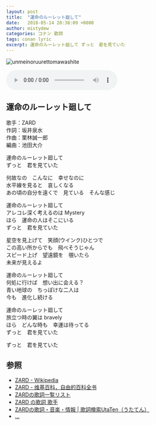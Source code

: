 ```yaml
---
layout: post
title:  "運命のルーレット廻して"
date:   2018-05-14 20:38:09 +0800
author: mistydew
categories: コナン 歌詞
tags: conan lyric
excerpt: 運命のルーレット廻して ずっと　君を見ていた
---
```

![unmeinoruurettomawashite](https://raw.githubusercontent.com/mistydew/dc/master/images/%E9%81%8B%E5%91%BD%E3%81%AE%E3%83%AB%E3%83%BC%E3%83%AC%E3%83%83%E3%83%88%E5%BB%BB%E3%81%97%E3%81%A6.jpg)

<audio controls>
  <source src="https://raw.githubusercontent.com/mistydew/dc/master/audio/%E9%81%8B%E5%91%BD%E3%81%AE%E3%83%AB%E3%83%BC%E3%83%AC%E3%83%83%E3%83%88%E5%BB%BB%E3%81%97%E3%81%A6.mp3" type="audio/mpeg">
您的浏览器不支持 audio 元素。
</audio>

## 運命のルーレット廻して

歌手：ZARD<br>
作詞：坂井泉水<br>
作曲：栗林誠一郎<br>
編曲：池田大介

運命のルーレット廻して<br>
ずっと　君を見ていた

何故なの　こんなに　幸せなのに<br>
水平線を見ると　哀しくなる<br>
あの頃の自分を遠くで　見ている　そんな感じ

運命のルーレット廻して<br>
アレコレ深く考えるのは Mystery<br>
ほら　運命の人はそこにいる<br>
ずっと　君を見ていた

星空を見上げて　笑顔(ウインク)ひとつで<br>
この高い所からでも　飛べそうじゃん<br>
スピード上げ　望遠鏡を　覗いたら<br>
未来が見えるよ

運命のルーレット廻して<br>
何処に行けば　想い出に会える？<br>
青い地球の　ちっぽけな二人は<br>
今も　進化し続ける

運命のルーレット廻して<br>
旅立つ時の翼は bravely<br>
ほら　どんな時も　幸運は待ってる<br>
ずっと　君を見ていた

ずっと　君を見ていた

## 参照
* [ZARD - Wikipedia](https://ja.wikipedia.org/wiki/ZARD)
* [ZARD - 维基百科，自由的百科全书](https://zh.wikipedia.org/wiki/ZARD)
* [ZARDの歌詞一覧リスト](https://www.uta-net.com/artist/1155)
* [ZARD の歌詞 歌手](http://www.kasi-time.com/subcat-uta-3012-1.html)
* [ZARDの歌詞・音楽・情報 \| 歌詞検索UtaTen（うたてん）](https://utaten.com/artist/ZARD)
* [...](https://github.com/mistydew)
